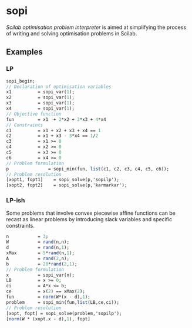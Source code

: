 # sopi

*Scilab optimisation problem interpreter* is aimed at simplifying the process of writing and solving optimisation problems in Scilab.


## Examples

### LP 

```scilab 
sopi_begin;
// Declaration of optimisation variables 
x1          = sopi_var(1);                 
x2          = sopi_var(1);
x3          = sopi_var(1);
x4          = sopi_var(1);
// Objective function
fun         = x1  + 2*x2 + 3*x3 + 4*x4   
// Constraints
c1          = x1 + x2 + x3 + x4 == 1
c2          = x1 + x3 - 3*x4 == 1/2
c3          = x1 >= 0
c4          = x2 >= 0
c5          = x3 >= 0
c6          = x4 >= 0
// Problem formulation
p               = sopi_min(fun, list(c1, c2, c3, c4, c5, c6));
// Problem resolution
[xopt1, fopt1]    = sopi_solve(p,'sopilp');
[xopt2, fopt2]    = sopi_solve(p,'karmarkar');
```

### LP-ish

Some problems that involve convex piecewise affine functions can be recast as linear problems by introducing slack variables and specific constraints.

```scilab
n           = 3;
W           = rand(n,n);
d           = rand(n,1);
xMax        = 5*rand(n,1);
A           = rand(2,n);
b           = 20*rand(2,1);
// Problem formulation                                
x           = sopi_var(n);                 
LB          = x >= 0;                      
ci          = A*x <= b;
ce          = x(2) == xMax(2);
fun         = norm(W*(x - d),1);             
problem     = sopi_min(fun,list(LB,ce,ci));
// Problem resolution 
[xopt, fopt] = sopi_solve(problem,'sopilp');
[norm(W * (xopt.x - d),1), fopt]
```

